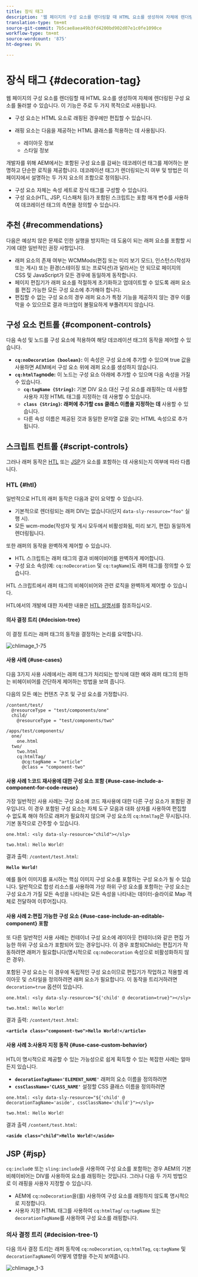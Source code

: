 ```yaml
---
title: 장식 태그
description: '웹 페이지의 구성 요소를 렌더링할 때 HTML 요소를 생성하여 자체에 렌더링된 구성 요소를 둘러쌀 수 있습니다. 개발자를 위해 AEM에서는 포함된 구성 요소를 감싸는 데코레이션 태그를 제어하는 분명하고 단순한 로직을 제공합니다. '
translation-type: tm+mt
source-git-commit: 7b5cae8aea49b3fd4200bd902d07e1c0fe1090ce
workflow-type: tm+mt
source-wordcount: '875'
ht-degree: 9%

---
```



# 장식 태그 {#decoration-tag}

웹 페이지의 구성 요소를 렌더링할 때 HTML 요소를 생성하여 자체에 렌더링된 구성 요소를 둘러쌀 수 있습니다. 이 기능은 주로 두 가지 목적으로 사용됩니다.

* 구성 요소는 HTML 요소로 래핑된 경우에만 편집할 수 있습니다.
* 래핑 요소는 다음을 제공하는 HTML 클래스를 적용하는 데 사용됩니다.

   * 레이아웃 정보
   * 스타일 정보

개발자를 위해 AEM에서는 포함된 구성 요소를 감싸는 데코레이션 태그를 제어하는 분명하고 단순한 로직을 제공합니다. 데코레이션 태그가 렌더링되는지 여부 및 방법은 이 페이지에서 설명하는 두 가지 요소의 조합으로 정의됩니다.

* 구성 요소 자체는 속성 세트로 장식 태그를 구성할 수 있습니다.
* 구성 요소(HTL, JSP, 디스패처 등)가 포함된 스크립트는 포함 매개 변수를 사용하여 데코레이션 태그의 측면을 정의할 수 있습니다.

## 추천 {#recommendations}

다음은 예상치 않은 문제로 인한 실행을 방지하는 데 도움이 되는 래퍼 요소를 포함할 시기에 대한 일반적인 권장 사항입니다.

* 래퍼 요소의 존재 여부는 WCMMods(편집 또는 미리 보기 모드), 인스턴스(작성자 또는 게시) 또는 환경(스테이징 또는 프로덕션)과 달라서는 안 되므로 페이지의 CSS 및 JavaScript가 모든 경우에 동일하게 동작합니다.
* 페이지 편집기가 래퍼 요소를 적절하게 초기화하고 업데이트할 수 있도록 래퍼 요소를 편집 가능한 모든 구성 요소에 추가해야 합니다.
* 편집할 수 없는 구성 요소의 경우 래퍼 요소가 특정 기능을 제공하지 않는 경우 이를 막을 수 있으므로 결과 마크업이 불필요하게 부풀려지지 않습니다.

## 구성 요소 컨트롤 {#component-controls}

다음 속성 및 노드를 구성 요소에 적용하여 해당 데코레이션 태그의 동작을 제어할 수 있습니다.

* **`cq:noDecoration {boolean}`:** 이 속성은 구성 요소에 추가할 수 있으며 true 값을 사용하면 AEM에서 구성 요소 위에 래퍼 요소를 생성하지 않습니다.
* **`cq:htmlTag`node:** 이 노드는 구성 요소 아래에 추가할 수 있으며 다음 속성을 가질 수 있습니다.
   * **`cq:tagName {String}`:** 기본 DIV 요소 대신 구성 요소를 래핑하는 데 사용할 사용자 지정 HTML 태그를 지정하는 데 사용할 수 있습니다.
   * **`class {String}`: 래퍼에 추가할 css 클래스 이름을 지정하는 데** 사용할 수 있습니다.
   * 다른 속성 이름은 제공된 것과 동일한 문자열 값을 갖는 HTML 속성으로 추가됩니다.

## 스크립트 컨트롤 {#script-controls}

그러나 래퍼 동작은 [HTL](/help/sites-developing/decoration-tag.md#htl) 또는 [JSP](/help/sites-developing/decoration-tag.md#jsp)가 요소를 포함하는 데 사용되는지 여부에 따라 다릅니다.

### HTL {#htl}

일반적으로 HTL의 래퍼 동작은 다음과 같이 요약할 수 있습니다.

* 기본적으로 렌더링되는 래퍼 DIV는 없습니다(단지 `data-sly-resource="foo"` 실행 시).
* 모든 wcm-mode(작성자 및 게시 모두에서 비활성화됨, 미리 보기, 편집) 동일하게 렌더링됩니다.

또한 래퍼의 동작을 완벽하게 제어할 수 있습니다.

* HTL 스크립트는 래퍼 태그의 결과 비헤이비어를 완벽하게 제어합니다.
* 구성 요소 속성(예: `cq:noDecoration` 및 `cq:tagName`)도 래퍼 태그를 정의할 수 있습니다.

HTL 스크립트에서 래퍼 태그의 비헤이비어와 관련 로직을 완벽하게 제어할 수 있습니다.

HTL에서의 개발에 대한 자세한 내용은 [HTL 설명서](https://helpx.adobe.com/experience-manager/htl/user-guide.html)를 참조하십시오.

#### 의사 결정 트리 {#decision-tree}

이 결정 트리는 래퍼 태그의 동작을 결정하는 논리를 요약합니다.

![chlimage_1-75](assets/chlimage_1-75.png)

#### 사용 사례 {#use-cases}

다음 3가지 사용 사례에서는 래퍼 태그가 처리되는 방식에 대한 예와 래퍼 태그의 원하는 비헤이비어를 간단하게 제어하는 방법을 보여 줍니다.

다음의 모든 예는 컨텐츠 구조 및 구성 요소를 가정합니다.

```
/content/test/
  @resourceType = "test/components/one"
  child/
    @resourceType = "test/components/two"
```

```
/apps/test/components/
  one/
    one.html
  two/
    two.html
    cq:htmlTag/
      @cq:tagName = "article"
      @class = "component-two"
```

#### 사용 사례 1:코드 재사용에 대한 구성 요소 포함 {#use-case-include-a-component-for-code-reuse}

가장 일반적인 사용 사례는 구성 요소에 코드 재사용에 대한 다른 구성 요소가 포함된 경우입니다. 이 경우 포함된 구성 요소는 자체 도구 모음과 대화 상자를 사용하여 편집할 수 없도록 해야 하므로 래퍼가 필요하지 않으며 구성 요소의 `cq:htmlTag`은 무시됩니다. 기본 동작으로 간주할 수 있습니다.

`one.html: <sly data-sly-resource="child"></sly>`

`two.html: Hello World!`

결과 출력: `/content/test.html`:

**`Hello World!`**

예를 들어 이미지를 표시하는 핵심 이미지 구성 요소를 포함하는 구성 요소가 될 수 있습니다. 일반적으로 합성 리소스를 사용하여 가상 하위 구성 요소를 포함하는 구성 요소는 구성 요소가 가질 모든 속성을 나타내는 모든 속성을 나타내는 데이터-슬라이로 Map 객체로 전달하여 이루어집니다.

#### 사용 사례 2:편집 가능한 구성 요소 {#use-case-include-an-editable-component} 포함

또 다른 일반적인 사용 사례는 컨테이너 구성 요소에 레이아웃 컨테이너와 같은 편집 가능한 하위 구성 요소가 포함되어 있는 경우입니다. 이 경우 포함되Child는 편집기가 작동하려면 래퍼가 필요합니다(명시적으로 `cq:noDecoration` 속성으로 비활성화하지 않은 경우).

포함된 구성 요소는 이 경우에 독립적인 구성 요소이므로 편집기가 작업하고 적용할 레이아웃 및 스타일을 정의하려면 래퍼 요소가 필요합니다. 이 동작을 트리거하려면 `decoration=true` 옵션이 있습니다.

`one.html: <sly data-sly-resource="${'child' @ decoration=true}"></sly>`

`two.html: Hello World!`

결과 출력: `/content/test.html`:

**`<article class="component-two">Hello World!</article>`**

#### 사용 사례 3:사용자 지정 동작 {#use-case-custom-behavior}

HTL이 명시적으로 제공할 수 있는 가능성으로 쉽게 획득할 수 있는 복잡한 사례는 얼마든지 있습니다.

* **`decorationTagName='ELEMENT_NAME'`** 래퍼의 요소 이름을 정의하려면
* **`cssClassName='CLASS_NAME'`** 설정할 CSS 클래스 이름을 정의하려면

`one.html: <sly data-sly-resource="${'child' @ decorationTagName='aside', cssClassName='child'}"></sly>`

`two.html: Hello World!`

결과 출력 `/content/test.html`:

**`<aside class="child">Hello World!</aside>`**

## JSP {#jsp}

`cq:includ`e 또는 `sling:include`을 사용하여 구성 요소를 포함하는 경우 AEM의 기본 비헤이비어는 DIV를 사용하여 요소를 래핑하는 것입니다. 그러나 다음 두 가지 방법으로 이 래핑을 사용자 지정할 수 있습니다.

* AEM에 `cq:noDecoration`을(를) 사용하여 구성 요소를 래핑하지 않도록 명시적으로 지정합니다.
* 사용자 지정 HTML 태그를 사용하여 `cq:htmlTag`/ `cq:tagName` 또는 `decorationTagName`를 사용하여 구성 요소를 래핑합니다.

### 의사 결정 트리 {#decision-tree-1}

다음 의사 결정 트리는 래퍼 동작에 `cq:noDecoration`, `cq:htmlTag`, `cq:tagName` 및 `decorationTagName`이 어떻게 영향을 주는지 보여줍니다.

![chlimage_1-3](assets/chlimage_1-3.jpeg)

